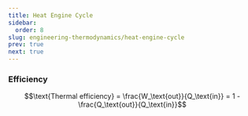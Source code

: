 ```yaml
---
title: Heat Engine Cycle
sidebar:
  order: 8
slug: engineering-thermodynamics/heat-engine-cycle
prev: true
next: true
---
```


### Efficiency

```math
\text{Thermal efficiency} = \frac{W_\text{out}}{Q_\text{in}} = 1 - \frac{Q_\text{out}}{Q_\text{in}}
```
